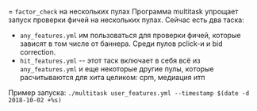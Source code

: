 = `factor_check` на нескольких пулах
Программа multitask упрощает запуск проверки фичей на нескольких пулах.
Сейчас есть два таска:
- `any_features.yml` им пользоваться для проверки фичей, которые зависят в том числе от баннера. Среди пулов pclick-и и bid correction.
- `hit_features.yml` -- этот таск включает в себя всё из `any_features.yml` и еще некоторые другие пулы, которые расчитываются для хита целиком: cpm, медиация итп

Пример запуска: `./multitask user_features.yml --timestamp $(date -d 2018-10-02 +%s)`
